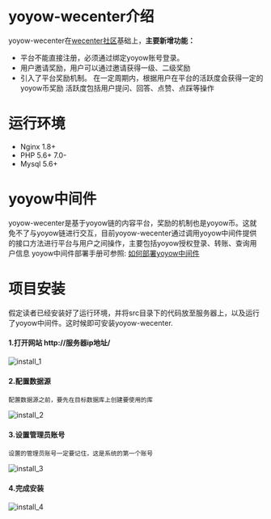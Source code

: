 # yoyow-wecenter介绍
  yoyow-wecenter在[wecenter社区](http://www.wecenter.com)基础上，**主要新增功能：**
  * 平台不能直接注册，必须通过绑定yoyow账号登录。
  * 用户邀请奖励，用户可以通过邀请获得一级、二级奖励
  * 引入了平台奖励机制。 在一定周期内，根据用户在平台的活跃度会获得一定的yoyow币奖励
     活跃度包括用户提问、回答、点赞、点踩等操作
    
    
# 运行环境
  * Nginx 1.8+
  * PHP 5.6+ 7.0-
  * Mysql 5.6+
  
  
# yoyow中间件
  yoyow-wecenter是基于yoyow链的内容平台，奖励的机制也是yoyow币。这就免不了与yoyow链进行交互，目前yoyow-wecenter通过调用yoyow中间件提供的接口方法进行平台与用户之间操作，主要包括yoyow授权登录、转账、查询用户信息
  yoyow中间件部署手册可参照: [如何部署yoyow中间件](https://github.com/yoyow-org/yoyow-node-sdk/tree/master/middleware)
  
  
# 项目安装
  假定读者已经安装好了运行环境，并将src目录下的代码放至服务器上，以及运行了yoyow中间件。这时候即可安装yoyow-wecenter.

#### 1.打开网站 http://服务器ip地址/
  ![install_1](https://github.com/yoyow-org/yoyow-wecenter/blob/master/public/images/install_1.png)
  
#### 2.配置数据源
    配置数据源之前，要先在目标数据库上创建要使用的库
  ![install_2](https://github.com/yoyow-org/yoyow-wecenter/blob/master/public/images/install_2.png)
  
#### 3.设置管理员账号
    设置的管理员账号一定要记住，这是系统的第一个账号
  ![install_3](https://github.com/yoyow-org/yoyow-wecenter/blob/master/public/images/install_3.png)
  
#### 4.完成安装
  ![install_4](https://github.com/yoyow-org/yoyow-wecenter/blob/master/public/images/install_4.png)
  
  
